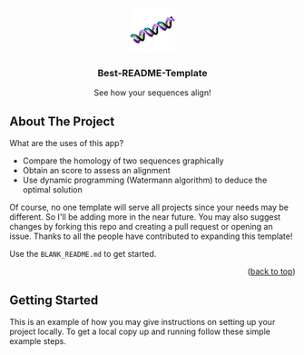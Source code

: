 
<!-- PROJECT LOGO -->
<br />
<div align="center">
  <a href="https://github.com/Gero1999/code/new/main/shinyR/pairwise_alignment">
    <img src="dsDNA_linear.png" alt="Logo" width="80" height="80">
  </a>

  <h3 align="center">Best-README-Template</h3>

  <p align="center">
    See how your sequences align!
  </p>
</div>







<!-- ABOUT THE PROJECT -->
## About The Project


What are the uses of this app?
* Compare the homology of two sequences graphically 
* Obtain an score to assess an alignment
* Use dynamic programming (Watermann algorithm) to deduce the optimal solution

Of course, no one template will serve all projects since your needs may be different. So I'll be adding more in the near future. You may also suggest changes by forking this repo and creating a pull request or opening an issue. Thanks to all the people have contributed to expanding this template!

Use the `BLANK_README.md` to get started.

<p align="right">(<a href="#top">back to top</a>)</p>




<!-- GETTING STARTED -->
## Getting Started

This is an example of how you may give instructions on setting up your project locally.
To get a local copy up and running follow these simple example steps.

